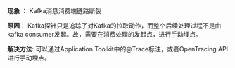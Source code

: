 **现象** ：
Kafka消息消费端链路断裂

**原因**：
Kafka探针只是追踪了对Kafka的拉取动作，而整个后续处理过程不是由kafka consumer发起。故，需要在消费处理的发起点，进行手动埋点。

**解决方法**: 可以通过Application Toolkit中的@Trace标注，或者OpenTracing API进行手动埋点。

